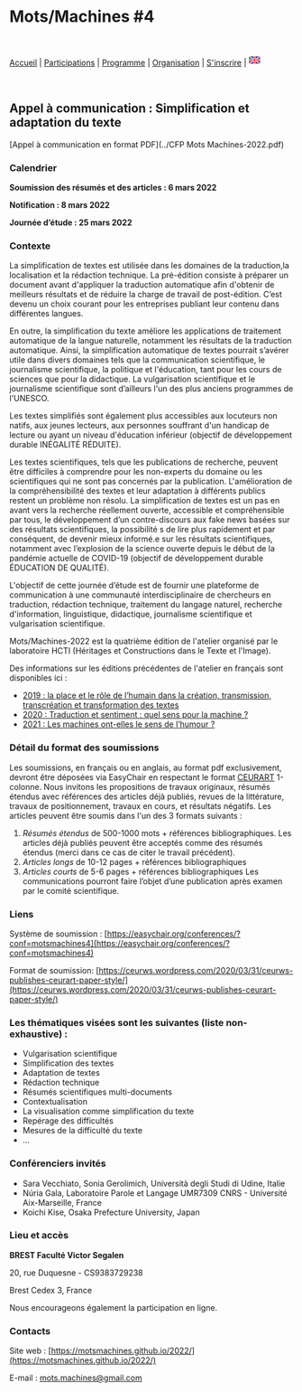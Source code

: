 # Mots/Machines #4

<br>

[Accueil](https://motsmachines.github.io/2022/fr) | [Participations](https://motsmachines.github.io/2022/fr/cfp) | [Programme](https://motsmachines.github.io/2022/fr/program) | [Organisation](https://motsmachines.github.io/2022/fr/orga) | [S'inscrire](https://motsmachines.github.io/2022/fr/registration) | [<img src="EN.png" width="20">](https://motsmachines.github.io/2022/en/cfp)

<br>

## Appel à communication : Simplification et adaptation du texte

[Appel à communication en format PDF](../CFP Mots Machines-2022.pdf)

### Calendrier

**Soumission des résumés et des articles : 6 mars 2022**

**Notification : 8 mars 2022**

**Journée d’étude : 25 mars 2022**

### Contexte

La simplification de textes est utilisée dans les domaines de la traduction,la localisation et la rédaction technique. La pré-édition consiste à préparer un document avant d'appliquer la traduction automatique afin d'obtenir de meilleurs résultats et de réduire la charge de travail de post-édition. C’est devenu un choix courant pour les entreprises publiant leur contenu dans différentes langues.

En outre, la simplification du texte améliore les applications de traitement automatique de la langue naturelle, notamment les résultats de la traduction automatique. Ainsi, la simplification automatique de textes pourrait s’avérer utile dans divers domaines tels que la communication scientifique, le journalisme scientifique, la politique et l'éducation, tant pour les cours de sciences que pour la didactique. La vulgarisation scientifique et le journalisme scientifique sont d’ailleurs l'un des plus anciens programmes de l'UNESCO.

Les textes simplifiés sont également plus accessibles aux locuteurs non natifs, aux jeunes lecteurs, aux personnes souffrant d'un handicap de lecture ou ayant un niveau d'éducation inférieur (objectif de développement durable INÉGALITÉ RÉDUITE).

Les textes scientifiques, tels que les publications de recherche, peuvent être difficiles à comprendre pour les non-experts du domaine ou les scientifiques qui ne sont pas concernés par la publication. L'amélioration de la compréhensibilité des textes et leur adaptation à différents publics restent un problème non résolu. La simplification de textes est un pas en avant vers la recherche réellement ouverte, accessible et compréhensible par tous, le développement d’un contre-discours aux fake news basées sur des résultats scientifiques, la possibilité s de lire plus rapidement et par conséquent, de devenir mieux informé.e sur les résultats scientifiques, notamment avec l’explosion de la science ouverte depuis le début de la pandémie actuelle de COVID-19 (objectif de développement durable ÉDUCATION DE QUALITÉ).

L'objectif de cette journée d’étude est de fournir une plateforme de communication à une communauté interdisciplinaire de chercheurs en traduction, rédaction technique, traitement du langage naturel, recherche d'information, linguistique, didactique, journalisme scientifique et vulgarisation scientifique.

Mots/Machines-2022 est la quatrième édition de l'atelier organisé par le laboratoire HCTI (Héritages et Constructions dans le Texte et l'Image).

Des informations sur les éditions précédentes de l'atelier en français sont disponibles ici :

* [2019 : la place et le rôle de l’humain dans la création, transmission, transcréation et transformation des textes]([https://www.univ-brest.fr/hcti/menu/Actualites/Archives/Mots-Machines](https://www.univ-brest.fr/hcti/menu/Actualites/Archives/Mots-Machines))
* [2020 : Traduction et sentiment : quel sens pour la machine ?]([https://www.univ-brest.fr/www-live1-sl.univ-brest.fr/ViewPage.action?siteNodeId=29229&languageId=4](https://www.univ-brest.fr/www-live1-sl.univ-brest.fr/ViewPage.action?siteNodeId=29229&languageId=4))
* [2021 : Les machines ont-elles le sens de l’humour ?](https://motsmachines.github.io/2021)

### Détail du format des soumissions

Les soumissions, en français ou en anglais, au format pdf exclusivement, devront être déposées via EasyChair en respectant le format [CEURART](https://ceurws.wordpress.com/2020/03/31/ceurws-publishes-ceurart-paper-style/) 1-colonne.
Nous invitons les propositions de travaux originaux, résumés étendus avec références des articles déjà publiés, revues de la littérature, travaux de positionnement, travaux en cours, et résultats négatifs. Les articles peuvent être soumis dans l'un des 3 formats suivants : 
1. *Résumés étendus* de 500-1000 mots + références bibliographiques. Les articles déjà publiés peuvent être acceptés comme des résumés étendus (merci dans ce cas de citer le travail précédent).
2. *Articles longs*  de 10-12 pages + références bibliographiques
3. *Articles courts* de 5-6 pages + références bibliographiques 
Les communications pourront faire l’objet d’une publication après examen par le comité scientifique.

### Liens

Système de soumission : [https://easychair.org/conferences/?conf=motsmachines4](https://easychair.org/conferences/?conf=motsmachines4)

Format de soumission: [https://ceurws.wordpress.com/2020/03/31/ceurws-publishes-ceurart-paper-style/](https://ceurws.wordpress.com/2020/03/31/ceurws-publishes-ceurart-paper-style/)

### Les thématiques visées sont les suivantes (liste non-exhaustive) :

* Vulgarisation scientifique
* Simplification des textes
* Adaptation de textes
* Rédaction technique
* Résumés scientifiques multi-documents
* Contextualisation
* La visualisation comme simplification du texte
* Repérage des difficultés
* Mesures de la difficulté du texte
* ...

### Conférenciers invités

* Sara Vecchiato, Sonia Gerolimich, Università degli Studi di Udine, Italie
* Núria Gala, Laboratoire Parole et Langage UMR7309 CNRS - Université Aix-Marseille, France
* Koichi Kise, Osaka Prefecture University, Japan

### Lieu et accès

**BREST Faculté Victor Segalen**

20, rue Duquesne - CS9383729238

Brest Cedex 3, France

Nous encourageons également la participation en ligne.

### Contacts

Site web : [https://motsmachines.github.io/2022/](https://motsmachines.github.io/2022/)

E-mail : [mots.machines@gmail.com](mailto:mots.machines@gmail.com)
